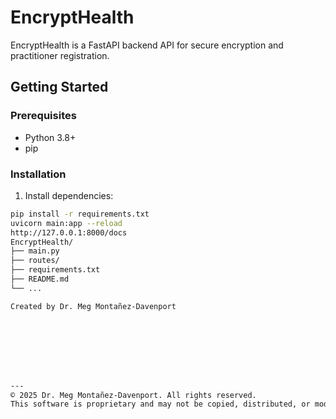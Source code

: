 # EncryptHealth

EncryptHealth is a FastAPI backend API for secure encryption and practitioner registration.

## Getting Started

### Prerequisites
 
- Python 3.8+  
- pip

### Installation

1. Install dependencies:

```bash
pip install -r requirements.txt
uvicorn main:app --reload
http://127.0.0.1:8000/docs
EncryptHealth/
├── main.py
├── routes/
├── requirements.txt
├── README.md
└── ...

Created by Dr. Meg Montañez-Davenport








---
© 2025 Dr. Meg Montañez-Davenport. All rights reserved.
This software is proprietary and may not be copied, distributed, or modified without written permission.
